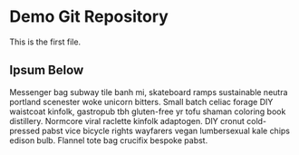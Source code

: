 # Demo Git Repository

This is the first file.

## Ipsum Below

Messenger bag subway tile banh mi, skateboard ramps sustainable neutra portland scenester woke unicorn bitters. Small batch celiac forage DIY waistcoat kinfolk, gastropub tbh gluten-free yr tofu shaman coloring book distillery. Normcore viral raclette kinfolk adaptogen. DIY cronut cold-pressed pabst vice bicycle rights wayfarers vegan lumbersexual kale chips edison bulb. Flannel tote bag crucifix bespoke pabst. 